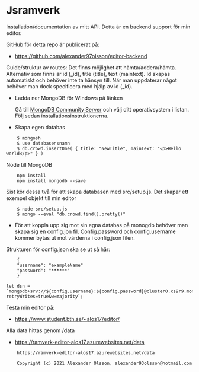 # Jsramverk

Installation/documentation av mitt API.
Detta är en backend support för min editor.

GitHub för detta repo är publicerat på:

* https://github.com/alexander97olsson/editor-backend

Guide/struktur av routes:
Det finns möjlighet att hämta/addera/hämta.
Alternativ som finns är id (_id), title (title), text (maintext). Id skapas automatiskt och behöver inte ta hänsyn till. När man 
uppdaterar något behöver man dock specificera med hjälp av id (_id).

* Ladda ner MongoDB för Windows på länken

    Gå till <a href="https://www.mongodb.com/try/download/community">MongoDB Community Server</a> och välj ditt operativsystem i listan. Följ sedan installationsinstruktionerna.

* Skapa egen databas

```
    $ mongosh
    $ use databasensnamn
    $ db.crowd.insertOne( { title: "NewTitle", mainText: "<p>Hello world</p>" } )
```
Node till MongoDB

```
    npm install
    npm install mongodb --save
```
Sist kör dessa två för att skapa databasen med src/setup.js. Det skapar ett exempel objekt till min editor

```
    $ node src/setup.js
    $ mongo --eval "db.crowd.find().pretty()"
```

* För att koppla upp sig mot sin egna databas på monogdb behöver man skapa sig en config.jon fil. Config.password
och config.username kommer bytas ut mot värderna i config,json filen.

Strukturen för config.json ska se ut så här:

```
    {
    "username": "exampleName"
    "password": "******"
    }
```

```
let dsn = `mongodb+srv://${config.username}:${config.password}@cluster0.xs9r9.mongodb.net/myFirstDatabase?retryWrites=true&w=majority`;
```


Testa min editor på:

* https://www.student.bth.se/~alos17/editor/

Alla data hittas genom /data

* https://ramverk-editor-alos17.azurewebsites.net/data

```
    https://ramverk-editor-alos17.azurewebsites.net/data
```


```
    Copyright (c) 2021 Alexander Olsson, alexander93olsson@hotmail.com
```